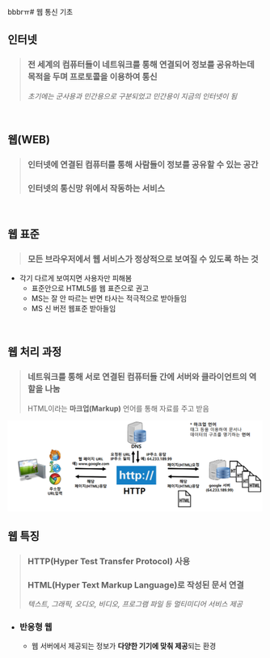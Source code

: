 bbbrㅠ# 웹 통신 기초

## 인터넷
> ### 전 세계의 컴퓨터들이 네트워크를 통해 연결되어 정보를 공유하는데 목적을 두며 프로토콜을 이용하여 통신
> *초기에는 군사용과 민간용으로 구분되었고 민간용이 지금의 인터넷이 됨*
</br>

## 웹(WEB)
> ### 인터넷에 연결된 컴퓨터를 통해 사람들이 정보를 공유할 수 있는 공간
> ### 인터넷의 통신망 위에서 작동하는 서비스
</br>

## 웹 표준
> ### 모든 브라우저에서 웹 서비스가 정상적으로 보여질 수 있도록 하는 것
- 각기 다르게 보여지면 사용자만 피해봄
    - 표준안으로 HTML5를 웹 표즌으로 권고
    - MS는 잘 안 따르는 반면 타사는 적극적으로 받아들임
    - MS 신 버전 웹표준 받아들임
</br>

## 웹 처리 과정
> ### 네트워크를 통해 서로 연결된 컴퓨터들 간에 서버와 클라이언트의 역할을 나눔
> HTML이라는 **마크업(Markup)** 언어를 통해 자료를 주고 받음
<!-- 이미지 -->
![웹 처리 과정](images/웹%20처리%20과정.png)
</br>

## 웹 특징
> ### HTTP(Hyper Test Transfer Protocol) 사용
> ### HTML(Hyper Text Markup Language)로 작성된 문서 연결
> *텍스트, 그래픽, 오디오, 비디오, 프로그램 파일 등 멀티미디어 서비스 제공*
- ### 반응형 웹
    - 웹 서버에서 제공되는 정보가 **다양한 기기에 맞춰 제공**되는 환경


